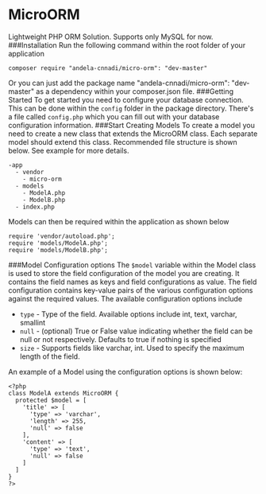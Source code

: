 # MicroORM
Lightweight PHP ORM Solution. Supports only MySQL for now.
###Installation
Run the following command within the root folder of your application
```
composer require "andela-cnnadi/micro-orm": "dev-master"
```
Or you can just add the package name "andela-cnnadi/micro-orm": "dev-master" as a dependency within your composer.json file.
###Getting Started
To get started you need to configure your database connection. This can be done within the `config` folder in the package directory. There's a file called `config.php` which you can fill out with your database configuration information.
###Start Creating Models
To create a model you need to create a new class that extends the MicroORM class. Each separate model should extend this class. Recommended file structure is shown below. See example for more details.
```
-app
  - vendor
    - micro-orm
  - models
    - ModelA.php
    - ModelB.php
  - index.php
```
Models can then be required within the application as shown below
```
require 'vendor/autoload.php';
require 'models/ModelA.php';
require 'models/ModelB.php';
```

###Model Configuration options
The `$model` variable within the Model class is used to store the field configuration of the model you are creating. It contains the field names as keys and field configurations as value.
The field configuration contains key-value pairs of the various configuration options against the required values. The available configuration options include

- `type` - Type of the field. Available options include int, text, varchar, smallint
- `null` - (optional) True or False value indicating whether the field can be null or not respectively. Defaults to true if nothing is specified
- `size` - Supports fields like varchar, int. Used to specify the maximum length of the field.

An example of a Model using the configuration options is shown below:
```
<?php
class ModelA extends MicroORM {
  protected $model = [
    'title' => [
      'type' => 'varchar',
      'length' => 255,
      'null' => false
    ],
    'content' => [
      'type' => 'text',
      'null' => false
    ]
  ]
}
?>
```
